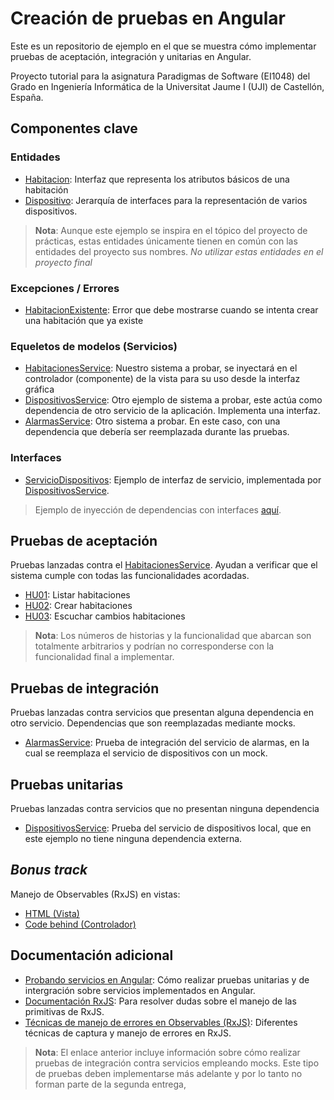 # Creación de pruebas en Angular

Este es un repositorio de ejemplo en el que se muestra cómo implementar pruebas de aceptación, integración y unitarias en Angular.

Proyecto tutorial para la asignatura Paradigmas de Software (EI1048) del Grado en Ingeniería Informática de la Universitat Jaume I (UJI) de Castellón, España.

## Componentes clave

### Entidades
- [Habitacion](./src/app/habitaciones/habitacion.ts): Interfaz que representa los atributos básicos de una habitación
- [Dispositivo](./src/app/dispositivos/dispositivos.ts): Jerarquía de interfaces para la representación de varios dispositivos.

> **Nota**: Aunque este ejemplo se inspira en el tópico del proyecto de prácticas, estas entidades únicamente tienen en común con las entidades del proyecto sus nombres. _No utilizar estas entidades en el proyecto final_

### Excepciones / Errores
- [HabitacionExistente](./src/app/habitaciones/errores/habitacion-existente.ts): Error que debe mostrarse cuando se intenta crear una habitación que ya existe

### Equeletos de modelos (Servicios)
- [HabitacionesService](./src/app/habitaciones/habitaciones.service.ts): Nuestro sistema a probar, se inyectará en el controlador (componente) de la vista para su uso desde la interfaz gráfica
- [DispositivosService](./src/app/dispositivos/servicios/dispositivos.service.ts): Otro ejemplo de sistema a probar, este actúa como dependencia de otro servicio de la aplicación. Implementa una interfaz.
- [AlarmasService](./src/app/dispositivos/servicios/alarmas.service.ts): Otro sistema a probar. En este caso, con una dependencia que debería ser reemplazada durante las pruebas.

### Interfaces
- [ServicioDispositivos](./src/app/dispositivos/servicios/i-dispositivos.ts): Ejemplo de interfaz de servicio, implementada por [DispositivosService](./src/app/dispositivos/servicios/dispositivos.service.ts).

> Ejemplo de inyección de dependencias con interfaces [aquí](./src/app/app.module.ts).

## Pruebas de aceptación

Pruebas lanzadas contra el [HabitacionesService](./src/app/habitaciones/habitaciones.service.ts). Ayudan a verificar que el sistema cumple con todas las funcionalidades acordadas.

- [HU01](./src/aceptacion/hu01.spec.ts): Listar habitaciones
- [HU02](./src/aceptacion/hu02.spec.ts): Crear habitaciones
- [HU03](./src/aceptacion/hu03.spec.ts): Escuchar cambios habitaciones

> **Nota**: Los números de historias y la funcionalidad que abarcan son totalmente arbitrarios y podrían no corresponderse con la funcionalidad final a implementar.

## Pruebas de integración

Pruebas lanzadas contra servicios que presentan alguna dependencia en otro servicio. Dependencias que son reemplazadas mediante mocks.

- [AlarmasService](./src/app/dispositivos/servicios/alarmas.service.spec.ts): Prueba de integración del servicio de alarmas, en la cual se reemplaza el servicio de dispositivos con un mock.

## Pruebas unitarias

Pruebas lanzadas contra servicios que no presentan ninguna dependencia

- [DispositivosService](./src/app/dispositivos/servicios/dispositivos.service.spec.ts): Prueba del servicio de dispositivos local, que en este ejemplo no tiene ninguna dependencia externa.

## _Bonus track_

Manejo de Observables (RxJS) en vistas:

- [HTML (Vista)](./src/app/app.component.html)
- [Code behind (Controlador)](./src/app/app.component.ts)

## Documentación adicional
- [Probando servicios en Angular](https://angular.io/guide/testing-services): Cómo realizar pruebas unitarias y de intergración sobre servicios implementados en Angular. 
- [Documentación RxJS](https://rxjs-dev.firebaseapp.com/guide/overview): Para resolver dudas sobre el manejo de las primitivas de RxJS.
- [Técnicas de manejo de errores en Observables (RxJS)](https://blog.angular-university.io/rxjs-error-handling/): Diferentes técnicas de captura y manejo de errores en RxJS.

> **Nota**: El enlace anterior incluye información sobre cómo realizar pruebas de integración contra servicios empleando mocks. Este tipo de pruebas deben implementarse más adelante y por lo tanto no forman parte de la segunda entrega, 
